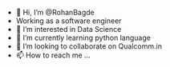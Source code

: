 - 👋 Hi, I’m @RohanBagde
- Working as a software engineer
- 👀 I’m interested in Data Science
- 🌱 I’m currently learning python language
- 💞️ I’m looking to collaborate on Qualcomm.in
- 📫 How to reach me ...

<!---
RohanBagde/RohanBagde is a ✨ special ✨ repository because its `README.md` (this file) appears on your GitHub profile.
You can click the Preview link to take a look at your changes.
--->
